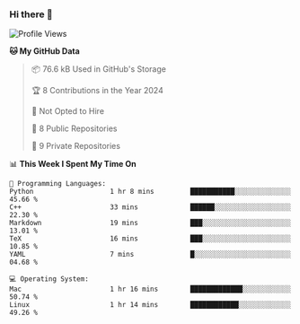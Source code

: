 ### Hi there 👋

<!--
**huayuan4396/huayuan4396** is a ✨ _special_ ✨ repository because its `README.md` (this file) appears on your GitHub profile.

Here are some ideas to get you started:

- 🔭 I’m currently working on ...
- 🌱 I’m currently learning ...
- 👯 I’m looking to collaborate on ...
- 🤔 I’m looking for help with ...
- 💬 Ask me about ...
- 📫 How to reach me: ...
- 😄 Pronouns: ...
- ⚡ Fun fact: ...
-->

<!--START_SECTION:waka-->
![Profile Views](http://img.shields.io/badge/Profile%20Views-0-blue)

**🐱 My GitHub Data** 

> 📦 76.6 kB Used in GitHub's Storage 
 > 
> 🏆 8 Contributions in the Year 2024
 > 
> 🚫 Not Opted to Hire
 > 
> 📜 8 Public Repositories 
 > 
> 🔑 9 Private Repositories 
 > 
📊 **This Week I Spent My Time On** 

```text
💬 Programming Languages: 
Python                   1 hr 8 mins         ███████████░░░░░░░░░░░░░░   45.66 % 
C++                      33 mins             ██████░░░░░░░░░░░░░░░░░░░   22.30 % 
Markdown                 19 mins             ███░░░░░░░░░░░░░░░░░░░░░░   13.01 % 
TeX                      16 mins             ███░░░░░░░░░░░░░░░░░░░░░░   10.85 % 
YAML                     7 mins              █░░░░░░░░░░░░░░░░░░░░░░░░   04.68 % 

💻 Operating System: 
Mac                      1 hr 16 mins        █████████████░░░░░░░░░░░░   50.74 % 
Linux                    1 hr 14 mins        ████████████░░░░░░░░░░░░░   49.26 % 
```


<!--END_SECTION:waka-->

